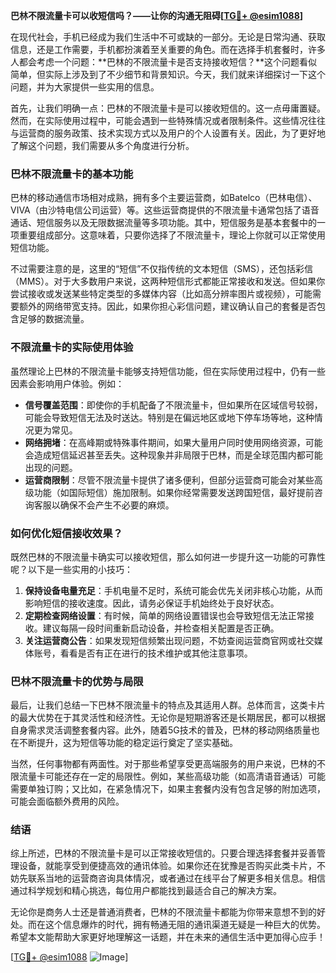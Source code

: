 **巴林不限流量卡可以收短信吗？——让你的沟通无阻碍[[TG💪+ @esim1088](https://t.me/s/esim1088)]**

在现代社会，手机已经成为我们生活中不可或缺的一部分。无论是日常沟通、获取信息，还是工作需要，手机都扮演着至关重要的角色。而在选择手机套餐时，许多人都会考虑一个问题：**巴林的不限流量卡是否支持接收短信？**这个问题看似简单，但实际上涉及到了不少细节和背景知识。今天，我们就来详细探讨一下这个问题，并为大家提供一些实用的信息。

首先，让我们明确一点：巴林的不限流量卡是可以接收短信的。这一点毋庸置疑。然而，在实际使用过程中，可能会遇到一些特殊情况或者限制条件。这些情况往往与运营商的服务政策、技术实现方式以及用户的个人设置有关。因此，为了更好地了解这个问题，我们需要从多个角度进行分析。

### 巴林不限流量卡的基本功能

巴林的移动通信市场相对成熟，拥有多个主要运营商，如Batelco（巴林电信）、VIVA（由沙特电信公司运营）等。这些运营商提供的不限流量卡通常包括了语音通话、短信服务以及无限数据流量等多项功能。其中，短信服务是基本套餐中的一项重要组成部分。这意味着，只要你选择了不限流量卡，理论上你就可以正常使用短信功能。

不过需要注意的是，这里的“短信”不仅指传统的文本短信（SMS），还包括彩信（MMS）。对于大多数用户来说，这两种短信形式都能正常接收和发送。但如果你尝试接收或发送某些特定类型的多媒体内容（比如高分辨率图片或视频），可能需要额外的网络带宽支持。因此，如果你担心彩信问题，建议确认自己的套餐是否包含足够的数据流量。

### 不限流量卡的实际使用体验

虽然理论上巴林的不限流量卡能够支持短信功能，但在实际使用过程中，仍有一些因素会影响用户体验。例如：

- **信号覆盖范围**：即使你的手机配备了不限流量卡，但如果所在区域信号较弱，可能会导致短信无法及时送达。特别是在偏远地区或地下停车场等地，这种情况更为常见。
- **网络拥堵**：在高峰期或特殊事件期间，如果大量用户同时使用网络资源，可能会造成短信延迟甚至丢失。这种现象并非局限于巴林，而是全球范围内都可能出现的问题。
- **运营商限制**：尽管不限流量卡提供了诸多便利，但部分运营商可能会对某些高级功能（如国际短信）施加限制。如果你经常需要发送跨国短信，最好提前咨询客服以确保不会产生不必要的麻烦。

### 如何优化短信接收效果？

既然巴林的不限流量卡确实可以接收短信，那么如何进一步提升这一功能的可靠性呢？以下是一些实用的小技巧：

1. **保持设备电量充足**：手机电量不足时，系统可能会优先关闭非核心功能，从而影响短信的接收速度。因此，请务必保证手机始终处于良好状态。
2. **定期检查网络设置**：有时候，简单的网络设置错误也会导致短信无法正常接收。建议每隔一段时间重新启动设备，并检查相关配置是否正确。
3. **关注运营商公告**：如果发现短信频繁出现问题，不妨查阅运营商官网或社交媒体账号，看看是否有正在进行的技术维护或其他注意事项。

### 巴林不限流量卡的优势与局限

最后，让我们总结一下巴林不限流量卡的特点及其适用人群。总体而言，这类卡片的最大优势在于其灵活性和经济性。无论你是短期游客还是长期居民，都可以根据自身需求灵活调整套餐内容。此外，随着5G技术的普及，巴林的移动网络质量也在不断提升，这为短信等功能的稳定运行奠定了坚实基础。

当然，任何事物都有两面性。对于那些希望享受更高端服务的用户来说，巴林的不限流量卡可能还存在一定的局限性。例如，某些高级功能（如高清语音通话）可能需要单独订购；又比如，在紧急情况下，如果主套餐内没有包含足够的附加选项，可能会面临额外费用的风险。

### 结语

综上所述，巴林的不限流量卡是可以正常接收短信的。只要合理选择套餐并妥善管理设备，就能享受到便捷高效的通讯体验。如果你还在犹豫是否购买此类卡片，不妨先联系当地的运营商咨询具体情况，或者通过在线平台了解更多相关信息。相信通过科学规划和精心挑选，每位用户都能找到最适合自己的解决方案。

无论你是商务人士还是普通消费者，巴林的不限流量卡都能为你带来意想不到的好处。而在这个信息爆炸的时代，拥有畅通无阻的通讯渠道无疑是一种巨大的优势。希望本文能帮助大家更好地理解这一话题，并在未来的通信生活中更加得心应手！

[[TG💪+ @esim1088](https://t.me/s/esim1088) ![Image](https://i.postimg.cc/4NQfJmqS/Snipaste-2025-05-13-00-14-12.png)]